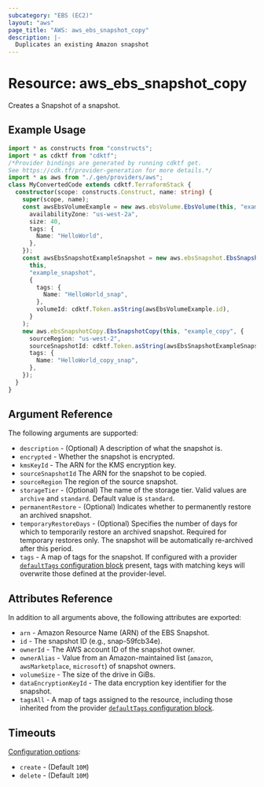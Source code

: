 ```yaml
---
subcategory: "EBS (EC2)"
layout: "aws"
page_title: "AWS: aws_ebs_snapshot_copy"
description: |-
  Duplicates an existing Amazon snapshot
---
```


# Resource: aws_ebs_snapshot_copy

Creates a Snapshot of a snapshot.

## Example Usage

```typescript
import * as constructs from "constructs";
import * as cdktf from "cdktf";
/*Provider bindings are generated by running cdktf get.
See https://cdk.tf/provider-generation for more details.*/
import * as aws from "./.gen/providers/aws";
class MyConvertedCode extends cdktf.TerraformStack {
  constructor(scope: constructs.Construct, name: string) {
    super(scope, name);
    const awsEbsVolumeExample = new aws.ebsVolume.EbsVolume(this, "example", {
      availabilityZone: "us-west-2a",
      size: 40,
      tags: {
        Name: "HelloWorld",
      },
    });
    const awsEbsSnapshotExampleSnapshot = new aws.ebsSnapshot.EbsSnapshot(
      this,
      "example_snapshot",
      {
        tags: {
          Name: "HelloWorld_snap",
        },
        volumeId: cdktf.Token.asString(awsEbsVolumeExample.id),
      }
    );
    new aws.ebsSnapshotCopy.EbsSnapshotCopy(this, "example_copy", {
      sourceRegion: "us-west-2",
      sourceSnapshotId: cdktf.Token.asString(awsEbsSnapshotExampleSnapshot.id),
      tags: {
        Name: "HelloWorld_copy_snap",
      },
    });
  }
}

```

## Argument Reference

The following arguments are supported:

* `description` - (Optional) A description of what the snapshot is.
* `encrypted` - Whether the snapshot is encrypted.
* `kmsKeyId` - The ARN for the KMS encryption key.
* `sourceSnapshotId` The ARN for the snapshot to be copied.
* `sourceRegion` The region of the source snapshot.
* `storageTier` - (Optional) The name of the storage tier. Valid values are `archive` and `standard`. Default value is `standard`.
* `permanentRestore` - (Optional) Indicates whether to permanently restore an archived snapshot.
* `temporaryRestoreDays` - (Optional) Specifies the number of days for which to temporarily restore an archived snapshot. Required for temporary restores only. The snapshot will be automatically re-archived after this period.
* `tags` - A map of tags for the snapshot. If configured with a provider [`defaultTags` configuration block](https://registry.terraform.io/providers/hashicorp/aws/latest/docs#default_tags-configuration-block) present, tags with matching keys will overwrite those defined at the provider-level.

## Attributes Reference

In addition to all arguments above, the following attributes are exported:

* `arn` - Amazon Resource Name (ARN) of the EBS Snapshot.
* `id` - The snapshot ID (e.g., snap-59fcb34e).
* `ownerId` - The AWS account ID of the snapshot owner.
* `ownerAlias` - Value from an Amazon-maintained list (`amazon`, `awsMarketplace`, `microsoft`) of snapshot owners.
* `volumeSize` - The size of the drive in GiBs.
* `dataEncryptionKeyId` - The data encryption key identifier for the snapshot.
* `tagsAll` - A map of tags assigned to the resource, including those inherited from the provider [`defaultTags` configuration block](https://registry.terraform.io/providers/hashicorp/aws/latest/docs#default_tags-configuration-block).

## Timeouts

[Configuration options](https://developer.hashicorp.com/terraform/language/resources/syntax#operation-timeouts):

- `create` - (Default `10M`)
- `delete` - (Default `10M`)

<!-- cache-key: cdktf-0.17.0-pre.15 input-549649a6ff7aa747a0f84dfd4f3af97871aaf250b78d261300f77722ee61acde -->